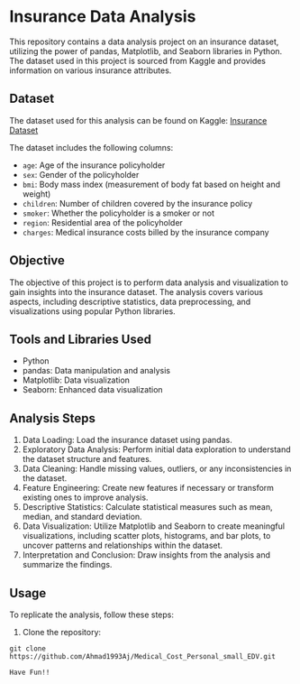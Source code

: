 # Insurance Data Analysis

This repository contains a data analysis project on an insurance dataset, utilizing the power of pandas, Matplotlib, and Seaborn libraries in Python. The dataset used in this project is sourced from Kaggle and provides information on various insurance attributes.

## Dataset

The dataset used for this analysis can be found on Kaggle: [Insurance Dataset](https://www.kaggle.com/datasets/mirichoi0218/insurance)

The dataset includes the following columns:
- `age`: Age of the insurance policyholder
- `sex`: Gender of the policyholder
- `bmi`: Body mass index (measurement of body fat based on height and weight)
- `children`: Number of children covered by the insurance policy
- `smoker`: Whether the policyholder is a smoker or not
- `region`: Residential area of the policyholder
- `charges`: Medical insurance costs billed by the insurance company

## Objective

The objective of this project is to perform data analysis and visualization to gain insights into the insurance dataset. The analysis covers various aspects, including descriptive statistics, data preprocessing, and visualizations using popular Python libraries.

## Tools and Libraries Used

- Python
- pandas: Data manipulation and analysis
- Matplotlib: Data visualization
- Seaborn: Enhanced data visualization

## Analysis Steps

1. Data Loading: Load the insurance dataset using pandas.
2. Exploratory Data Analysis: Perform initial data exploration to understand the dataset structure and features.
3. Data Cleaning: Handle missing values, outliers, or any inconsistencies in the dataset.
4. Feature Engineering: Create new features if necessary or transform existing ones to improve analysis.
5. Descriptive Statistics: Calculate statistical measures such as mean, median, and standard deviation.
6. Data Visualization: Utilize Matplotlib and Seaborn to create meaningful visualizations, including scatter plots, histograms, and bar plots, to uncover patterns and relationships within the dataset.
7. Interpretation and Conclusion: Draw insights from the analysis and summarize the findings.

## Usage

To replicate the analysis, follow these steps:

1. Clone the repository:
   
```shell
git clone https://github.com/Ahmad1993Aj/Medical_Cost_Personal_small_EDV.git

Have Fun!!
